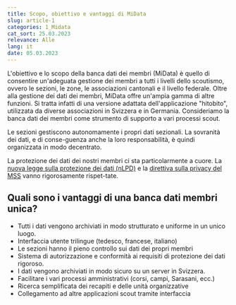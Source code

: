 ```yaml
---
title: Scopo, obiettivo e vantaggi di MiData
slug: article-1
categories: 1_Midata
cat_sort: 25.03.2023
relevance: Alle
lang: it
date: 05.03.2023
---
```

L'obiettivo e lo scopo della banca dati dei membri (MiData) è quello di consentire un'adeguata gestione dei membri a tutti i livelli dello scoutismo, ovvero le sezioni, le zone, le associazioni cantonali e il livello federale. Oltre alla gestione dei dati dei membri, MiData offre un'ampia gamma di altre funzioni. Si tratta infatti di una versione adattata dell'applicazione "hitobito", utilizzata da diverse associazioni in Svizzera e in Germania. Consideriamo la banca dati dei membri come strumento di supporto a vari processi scout.  

Le sezioni gestiscono autonomamente i propri dati sezionali. La sovranità dei dati, e di conse-guenza anche la loro responsabilità, è quindi organizzata in modo decentrato.  

La protezione dei dati dei nostri membri ci sta particolarmente a cuore. La [nuova legge sulla protezione dei dati (nLPD)](https://www.kmu.admin.ch/kmu/it/home/fatti-e-tendenze/digitalizzazione/protezione-dei-dati/nuova-legge-sulla-protezione-dei-dati-nlpd.html) e la [direttiva sulla privacy del MSS](https://pfadi.swiss/it/associazione/protezione-dei-dati/isp/) vanno rigorosamente rispet-tate. 


## Quali sono i vantaggi di una banca dati membri unica? 

* Tutti i dati vengono archiviati in modo strutturato e uniforme in un unico luogo.
* Interfaccia utente trilingue (tedesco, francese, italiano)
* Le sezioni hanno il pieno controllo sui dati dei propri membri
* Sistema di autorizzazione e conformità ai requisiti di protezione dei dati rigoroso. 
* I dati vengono archiviati in modo sicuro su un server in Svizzera. 
* Facilitare i vari processi amministrativi (corsi, campi, Sarasani, ecc.)
* Ricerca semplificata dei recapiti e delle unità organizzative  
* Collegamento ad altre applicazioni scout tramite interfaccia
